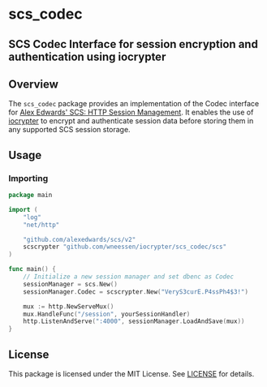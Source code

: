 <!--
SPDX-FileCopyrightText: Winni Neessen <wn@neessen.dev>

SPDX-License-Identifier: MIT
-->

# scs_codec
## SCS Codec Interface for session encryption and authentication using iocrypter

## Overview

The `scs_codec` package provides an implementation of the Codec interface
for [Alex Edwards' SCS: HTTP Session Management](https://github.com/alexedwards/scs). It enables the use
of [iocrypter](https://github.com/wneessen/iocrypter) to encrypt and authenticate session data before storing 
them in any supported SCS session storage.

## Usage

### Importing

```go
package main

import (
	"log"
	"net/http"

	"github.com/alexedwards/scs/v2"
	scscrypter "github.com/wneessen/iocrypter/scs_codec/scs"
)

func main() {
	// Initialize a new session manager and set dbenc as Codec
	sessionManager = scs.New()
	sessionManager.Codec = scscrypter.New("VeryS3curE.P4ssPh4$3!")

	mux := http.NewServeMux()
	mux.HandleFunc("/session", yourSessionHandler)
	http.ListenAndServe(":4000", sessionManager.LoadAndSave(mux))
}
```

## License

This package is licensed under the MIT License. See [LICENSE](LICENSE) for details.
